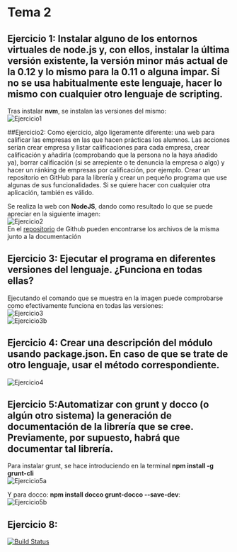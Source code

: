 # Tema 2

## Ejercicio 1: Instalar alguno de los entornos virtuales de node.js y, con ellos, instalar la última versión existente, la versión minor más actual de la 0.12 y lo mismo para la 0.11 o alguna impar. Si no se usa habitualmente este lenguaje, hacer lo mismo con cualquier otro lenguaje de scripting.    
    
Tras instalar **nvm**, se instalan las versiones del mismo:    
![Ejercicio1](https://photos-3.dropbox.com/t/2/AADAQy3WME66SktfADRd9akxbQdiaBWfRd_bFcDqivUC3A/12/14470490/png/32x32/1/1446145200/0/2/ejercicio1.png/CNqa8wYgASACIAMgBSAHKAEoAigH/ydES8KCCiE_h7oHVBK0O32T39y-E3ly61fWUlgepWPE?size=1024x768&size_mode=2)     
     
##Ejercicio2: Como ejercicio, algo ligeramente diferente: una web para calificar las empresas en las que hacen prácticas los alumnos. Las acciones serían crear empresa y listar calificaciones para cada empresa, crear calificación y añadirla (comprobando que la persona no la haya añadido ya), borrar calificación (si se arrepiente o te denuncia la empresa o algo) y hacer un ránking de empresas por calificación, por ejemplo. Crear un repositorio en GitHub para la librería y crear un pequeño programa que use algunas de sus funcionalidades. Si se quiere hacer con cualquier otra aplicación, también es válido.    
     
Se realiza la web con **NodeJS**, dando como resultado lo que se puede apreciar en la siguiente imagen:    
![Ejercicio2](https://photos-4.dropbox.com/t/2/AABWv5NP6Y9LiYsWuOUZGcYq82PiKjlSLFDtrIc6piltMQ/12/14470490/png/32x32/1/1446145200/0/2/ejercicio2.png/CNqa8wYgASACIAMgBSAHKAEoAigH/yhiKc9k7SHfqKJFKbmKOOH_bKgODk25hQ80DyvQa3EM?size=1024x768&size_mode=2)    
En el [repositorio](https://github.com/miguelangelrdguez/Empresa_IV) de Github pueden encontrarse los archivos de la misma junto a la documentación    

## Ejercicio 3: Ejecutar el programa en diferentes versiones del lenguaje. ¿Funciona en todas ellas?   
    
Ejecutando el comando que se muestra en la imagen puede comprobarse como efectivamente funciona en todas las versiones:   
![Ejercicio3](https://photos-2.dropbox.com/t/2/AAAknzQroWsHKtEseZtxLX61OUm_LBDztTocRqOKow8qWg/12/14470490/png/32x32/1/1446145200/0/2/ejercicio3.png/CNqa8wYgASACIAMgBSAHKAEoAigH/2BRysOn55FUZpkngfqid-dkam5SaADsWEWSA-aGo0rk?size=1024x768&size_mode=2)    
![Ejercicio3b](https://photos-2.dropbox.com/t/2/AADALXRVbKbodk1C63qbf-VQzKyiP9CDg43GTEJactLYDg/12/14470490/png/32x32/1/1446145200/0/2/ejercicio3_b.png/CNqa8wYgASACIAMgBSAHKAEoAigH/6fmETdTlnEXmlera5DvCNGwKW9TMxP55R42ZOw2qXhY?size=1024x768&size_mode=2)    
     
## Ejercicio 4: Crear una descripción del módulo usando package.json. En caso de que se trate de otro lenguaje, usar el método correspondiente.     
      
![Ejercicio4](https://photos-5.dropbox.com/t/2/AAB1xyxY65tzw7KmazijSM4ro_a3Xl6J_uso7WD9f1JD_A/12/14470490/png/32x32/1/1446145200/0/2/ejercicio4.png/CNqa8wYgASACIAMgBSAHKAEoAigH/KrqoiHFtXKWCJWNRp0Ji5pc-nJkg-qm5VmmHn2RKFQ4?size=1024x768&size_mode=2)     
     
## Ejercicio 5:Automatizar con grunt y docco (o algún otro sistema) la generación de documentación de la librería que se cree. Previamente, por supuesto, habrá que documentar tal librería.    
    
Para instalar grunt, se hace introduciendo en la terminal **npm install -g grunt-cli**    
![Ejercicio5a](https://photos-4.dropbox.com/t/2/AAD6IpsBHfXqv-ptmIf5jRCNUu1vy_NzlYRPYb47bKARpg/12/14470490/png/32x32/1/1446145200/0/2/ejercicio5_A.png/CNqa8wYgASACIAMgBSAHKAEoAigH/1uYu4NX7TyNZJocC3Wgl7LnusegSlEMELdBFoqfU_Is?size=1024x768&size_mode=2)   
     
Y para docco: **npm install docco grunt-docco --save-dev**:    
![Ejercicio5b](https://photos-3.dropbox.com/t/2/AACuqVAnbfbMrmJg2Z4rlo9VfQ7g8kL_AO7Xgq0nEN979A/12/14470490/png/32x32/1/1446145200/0/2/ejercicio_5_b.png/CNqa8wYgASACIAMgBSAHKAEoAigH/x-i1wJzowvKQkYswg9LtZti10kAn4h-mSAeI2sDOYtU?size=1024x768&size_mode=2)
      
## Ejercicio 8:    
[![Build Status](https://travis-ci.org/miguelangelrdguez/empresaIV.svg)](https://travis-ci.org/miguelangelrdguez/empresaIV)
